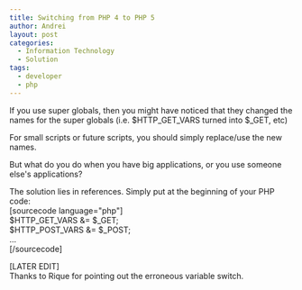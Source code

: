 ```yaml
---
title: Switching from PHP 4 to PHP 5
author: Andrei
layout: post
categories:
  - Information Technology
  - Solution
tags:
  - developer
  - php
---
```

If you use super globals, then you might have noticed that they changed the names for the super globals (i.e. $HTTP\_GET\_VARS turned into $_GET, etc)

For small scripts or future scripts, you should simply replace/use the new names.

But what do you do when you have big applications, or you use someone else's applications?

The solution lies in references. Simply put at the beginning of your PHP code:  
[sourcecode language="php"]  
$HTTP\_GET\_VARS &= $_GET;  
$HTTP\_POST\_VARS &= $_POST;  
...  
[/sourcecode]

[LATER EDIT]  
Thanks to Rique for pointing out the erroneous variable switch.
